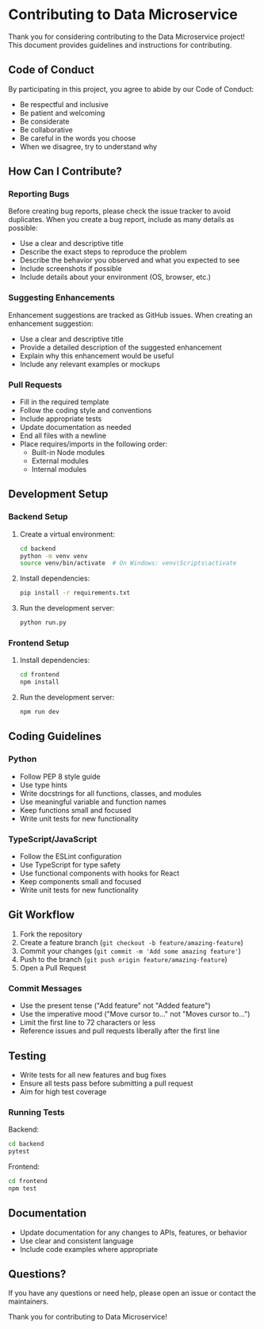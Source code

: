 # Contributing to Data Microservice

Thank you for considering contributing to the Data Microservice project! This document provides guidelines and instructions for contributing.

## Code of Conduct

By participating in this project, you agree to abide by our Code of Conduct:

- Be respectful and inclusive
- Be patient and welcoming
- Be considerate
- Be collaborative
- Be careful in the words you choose
- When we disagree, try to understand why

## How Can I Contribute?

### Reporting Bugs

Before creating bug reports, please check the issue tracker to avoid duplicates. When you create a bug report, include as many details as possible:

- Use a clear and descriptive title
- Describe the exact steps to reproduce the problem
- Describe the behavior you observed and what you expected to see
- Include screenshots if possible
- Include details about your environment (OS, browser, etc.)

### Suggesting Enhancements

Enhancement suggestions are tracked as GitHub issues. When creating an enhancement suggestion:

- Use a clear and descriptive title
- Provide a detailed description of the suggested enhancement
- Explain why this enhancement would be useful
- Include any relevant examples or mockups

### Pull Requests

- Fill in the required template
- Follow the coding style and conventions
- Include appropriate tests
- Update documentation as needed
- End all files with a newline
- Place requires/imports in the following order:
  - Built-in Node modules
  - External modules
  - Internal modules

## Development Setup

### Backend Setup

1. Create a virtual environment:
   ```bash
   cd backend
   python -m venv venv
   source venv/bin/activate  # On Windows: venv\Scripts\activate
   ```

2. Install dependencies:
   ```bash
   pip install -r requirements.txt
   ```

3. Run the development server:
   ```bash
   python run.py
   ```

### Frontend Setup

1. Install dependencies:
   ```bash
   cd frontend
   npm install
   ```

2. Run the development server:
   ```bash
   npm run dev
   ```

## Coding Guidelines

### Python

- Follow PEP 8 style guide
- Use type hints
- Write docstrings for all functions, classes, and modules
- Use meaningful variable and function names
- Keep functions small and focused
- Write unit tests for new functionality

### TypeScript/JavaScript

- Follow the ESLint configuration
- Use TypeScript for type safety
- Use functional components with hooks for React
- Keep components small and focused
- Write unit tests for new functionality

## Git Workflow

1. Fork the repository
2. Create a feature branch (`git checkout -b feature/amazing-feature`)
3. Commit your changes (`git commit -m 'Add some amazing feature'`)
4. Push to the branch (`git push origin feature/amazing-feature`)
5. Open a Pull Request

### Commit Messages

- Use the present tense ("Add feature" not "Added feature")
- Use the imperative mood ("Move cursor to..." not "Moves cursor to...")
- Limit the first line to 72 characters or less
- Reference issues and pull requests liberally after the first line

## Testing

- Write tests for all new features and bug fixes
- Ensure all tests pass before submitting a pull request
- Aim for high test coverage

### Running Tests

Backend:
```bash
cd backend
pytest
```

Frontend:
```bash
cd frontend
npm test
```

## Documentation

- Update documentation for any changes to APIs, features, or behavior
- Use clear and consistent language
- Include code examples where appropriate

## Questions?

If you have any questions or need help, please open an issue or contact the maintainers.

Thank you for contributing to Data Microservice!
